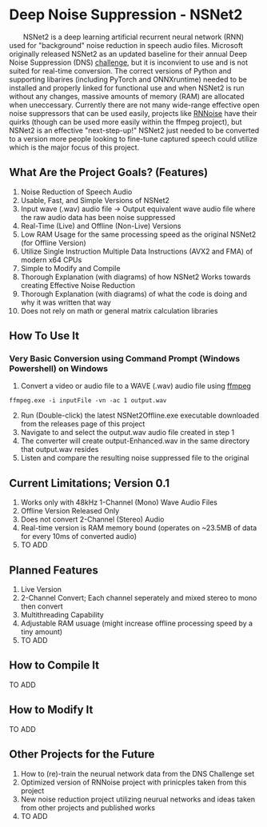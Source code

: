 # Deep Noise Suppression - NSNet2
&emsp;&emsp;NSNet2 is a deep learning artificial recurrent neural network (RNN) used for "background" noise reduction in speech audio files. Microsoft originally released NSNet2 as an updated baseline for their annual Deep Noise Suppression (DNS) [challenge](https://github.com/microsoft/DNS-Challenge/tree/master/NSNet2-baseline), but it is inconvient to use and is not suited for real-time conversion. The correct versions of Python and supporting libarires (including PyTorch and ONNXruntime) needed to be installed and properly linked for functional use and when NSNet2 is run without any changes, massive amounts of memory (RAM) are allocated when uneccessary. Currently there are not many wide-range effective open noise suppressors that can be used easily, projects like [RNNoise](https://github.com/xiph/rnnoise) have their quirks (though can be used more easily within the ffmpeg project), but NSNet2 is an effective "next-step-up!" NSNet2 just needed to be converted to a version more people looking to fine-tune captured speech could utilize which is the major focus of this project.

## What Are the Project Goals? (Features)
1. Noise Reduction of Speech Audio
2. Usable, Fast, and Simple Versions of NSNet2
3. Input wave (.wav) audio file -> Output equivalent wave audio file where the raw audio data has been noise suppressed
4. Real-Time (Live) and Offline (Non-Live) Versions
5. Low RAM Usage for the same processing speed as the original NSNet2 (for Offline Version)
6. Utilize Single Instruction Multiple Data Instructions (AVX2 and FMA) of modern x64 CPUs
7. Simple to Modify and Compile
8. Thorough Explanation (with diagrams) of how NSNet2 Works towards creating Effective Noise Reduction
9. Thorough Explanation (with diagrams) of what the code is doing and why it was written that way
10. Does not rely on math or general matrix calculation libraries

## How To Use It
### Very Basic Conversion using Command Prompt (Windows Powershell) on Windows
1. Convert a video or audio file to a WAVE (.wav) audio file using [ffmpeg](https://www.gyan.dev/ffmpeg/builds/ffmpeg-release-full-shared.7z)
```
ffmpeg.exe -i inputFile -vn -ac 1 output.wav
```
2. Run (Double-click) the latest NSNet2Offline.exe executable downloaded from the releases page of this project
3. Navigate to and select the output.wav audio file created in step 1
4. The converter will create output-Enhanced.wav in the same directory that output.wav resides
5. Listen and compare the resulting noise suppressed file to the original

## Current Limitations; Version 0.1
1. Works only with 48kHz 1-Channel (Mono) Wave Audio Files
2. Offline Version Released Only
3. Does not convert 2-Channel (Stereo) Audio
4. Real-time version is RAM memory bound (operates on ~23.5MB of data for every 10ms of converted audio)
5. TO ADD

## Planned Features
1. Live Version
2. 2-Channel Convert; Each channel seperately and mixed stereo to mono then convert
3. Multithreading Capability
4. Adjustable RAM usuage (might increase offline processing speed by a tiny amount)
5. TO ADD

## How to Compile It
TO ADD

## How to Modify It
TO ADD

## Other Projects for the Future
1. How to (re)-train the neurual network data from the DNS Challenge set
2. Optimized version of RNNoise project with prinicples taken from this project
3. New noise reduction project utilizing neurual networks and ideas taken from other projects and published works
4. TO ADD
